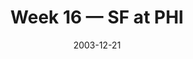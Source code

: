 ---
layout: game
title: Week 16 — SF at PHI
season: 2003
game_id: 2003_16_SF_PHI
week: 16
date: 2003-12-21
home_team: PHI
away_team: SF
final_home: 28
final_away: 31
pbp_url: /assets/data/pbp/2003/2003_16_SF_PHI.csv.gz
---